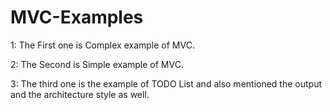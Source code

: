 # MVC-Examples
1: The First one is Complex example of MVC.

2: The Second is Simple example of MVC.

3: The third one is the example of TODO List and also mentioned the output and the architecture style as well.
